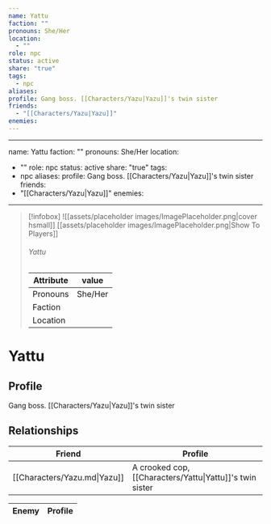 ```yaml
---
name: Yattu
faction: ""
pronouns: She/Her
location:
  - ""
role: npc
status: active
share: "true"
tags:
  - npc
aliases: 
profile: Gang boss. [[Characters/Yazu|Yazu]]'s twin sister
friends:
  - "[[Characters/Yazu|Yazu]]"
enemies: 
---
```

---
name: Yattu
faction: ""
pronouns: She/Her
location:
  - ""
role: npc
status: active
share: "true"
tags:
  - npc
aliases: 
profile: Gang boss. [[Characters/Yazu|Yazu]]'s twin sister
friends:
  - "[[Characters/Yazu|Yazu]]"
enemies:
---


> [!infobox]
> ![[assets/placeholder images/ImagePlaceholder.png|cover hsmall]]
> [[assets/placeholder images/ImagePlaceholder.png|Show To Players]]
> ###### Yattu
> Attribute |  value |
> ---|---|
> Pronouns | She/Her
> Faction | 
> Location |  |


# Yattu
## Profile
Gang boss. [[Characters/Yazu|Yazu]]'s twin sister


## Relationships

| Friend                       | Profile                                                  |
| ---------------------------- | -------------------------------------------------------- |
| [[Characters/Yazu.md\|Yazu]] | A crooked cop, [[Characters/Yattu\|Yattu]]'s twin sister |


| Enemy | Profile |
| ----- | ------- |



